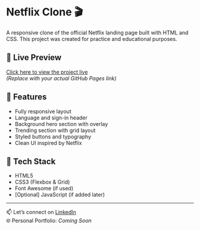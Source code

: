 # Netflix Clone 🎬

A responsive clone of the official Netflix landing page built with HTML and CSS. This project was created for practice and educational purposes.



## 🔗 Live Preview

[Click here to view the project live](https://yourusername.github.io/netflix-clone/)  
_(Replace with your actual GitHub Pages link)_

## 📱 Features

- Fully responsive layout
- Language and sign-in header
- Background hero section with overlay
- Trending section with grid layout
- Styled buttons and typography
- Clean UI inspired by Netflix

## 🚀 Tech Stack

- HTML5  
- CSS3 (Flexbox & Grid)  
- Font Awesome (if used)  
- [Optional] JavaScript (if added later)





---

📫 Let’s connect on [LinkedIn](https://www.linkedin.com/)  
🌐 Personal Portfolio: *Coming Soon*



